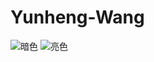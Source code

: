 # Yunheng-Wang

![暗色](https://raw.githubusercontent.com/NeuralBotX/NeuralBotX/output/github-contribution-grid-snake-dark.svg)
![亮色](https://raw.githubusercontent.com/NeuralBotX/NeuralBotX/output/github-contribution-grid-snake.svg)
